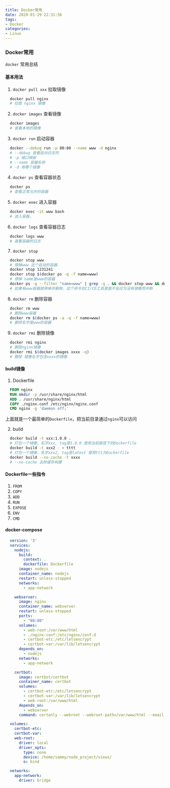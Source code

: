 ```yaml
---
title: Docker常用
date: 2020-01-29 22:31:56
tags:
- Docker
categories:
- Linux
---
```


### Docker常用
`docker` 常用总结

<!-- more -->

#### 基本用法

1. `docker pull xxx` 拉取镜像

  ```bash
    docker pull nginx
    # 拉取 nginx 镜像
  ```

2. `docker images` 查看镜像
  ```bash
    docker images
    # 查看本地的镜像
  ```

3. `docker run` 启动容器
  ```bash
    docker --debug run -p 80:80 --name www -d nginx
    # --debug 查看启动日志的
    # -p 端口映射
    # --name 容器名称
    # -d 用哪个镜像
  ```

4. `docker ps` 查看容器状态
  ```bash
    docker ps
    # 查看正常允许的容器
  ```

5. `docker exec` 进入容器
  ```bash
    docker exec -it www bash
    # 进入容器，
  ```

6. `docker logs` 查看容器日志
  ```bash
    docker logs www
    # 查看容器的日志
  ```

7. `docker stop`
  ```bash
    docker stop www
    # 停掉www 这个启动的容器
    docker stop 1231241
    docker stop $(docker ps -q -f name=www)
    # 停掉 name是www的容器
    docker ps -q --filter "name=www" | grep -q . && docker stop www && docker rm www || echo Not Found Container skip
    # 如果有www容器就停掉并删除，这个命令在CI/CD工具里面不会应为没有镜像而中断
  ```

8. `docker rm` 删除容器
  ```bash
    docker rm www
    # 删除www容器
    docker rm $(docker ps -a -q -f name=www)
    # 删除名字是www的容器
  ```

9. `docker rmi` 删除镜像
  ```bash
    docker rmi nginx
    # 删除nginx镜像
    docker rmi $(docker images xxxx -q)
    # 删除 镜像名字包含xxxx的镜像
  ```

#### build镜像
1. Dockerfile
  ```dockerfile
    FROM nginx
    RUN mkdir -p /usr/share/nginx/html
    ADD . /usr/share/nginx/html
    COPY ./nginx.conf /etc/nginx/nginx.conf
    CMD nginx -g 'daemon off;'
  ```
  上面就是一个最简单的`Dockerfile`，把当前目录通过`nginx`可以访问

2. build
```bash
  docker build -t xxx:1.0.0 .
  # 打包一个镜像，名字xxx, tag是1.0.0 使用当前路径下的Dockerfile
  docker build -t xxx2 - < tttt
  # 打包一个镜像，名字xxx2, tag是latest 使用ttt为Dockerfile
  docker build --no-cache -t xxxx
  # --no-cache 去除缓存构建
```

#### Dockerfile一些指令

1. `FROM` 
2. `COPY`
3. `ADD`
4. `RUN`
5. `EXPOSE`
6. `ENV`
7. `CMD`

#### docker-compose

```yml
  version: '3'
  services:
    nodejs:
      build:
        context: .
        dockerfile: Dockerfile
      image: nodejs
      container_name: nodejs
      restart: unless-stopped
      networks:
        - app-network

    webserver:
      image: nginx
      container_name: webserver
      restart: unless-stopped
      ports:
        - "80:80"
      volumes:
        - web-root:/var/www/html
        - ./nginx-conf:/etc/nginx/conf.d
        - certbot-etc:/etc/letsencrypt
        - certbot-var:/var/lib/letsencrypt
      depends_on:
        - nodejs
      networks:
        - app-network

    certbot:
      image: certbot/certbot
      container_name: certbot
      volumes:
        - certbot-etc:/etc/letsencrypt
        - certbot-var:/var/lib/letsencrypt
        - web-root:/var/www/html
      depends_on:
        - webserver
      command: certonly --webroot --webroot-path=/var/www/html --email sammy@example.com --agree-tos --no-eff-email --staging -d example.com  -d www.example.com 

  volumes:
    certbot-etc:
    certbot-var:
    web-root:
      driver: local
      driver_opts:
        type: none
        device: /home/sammy/node_project/views/
        o: bind

  networks:
    app-network:
      driver: bridge  
```
